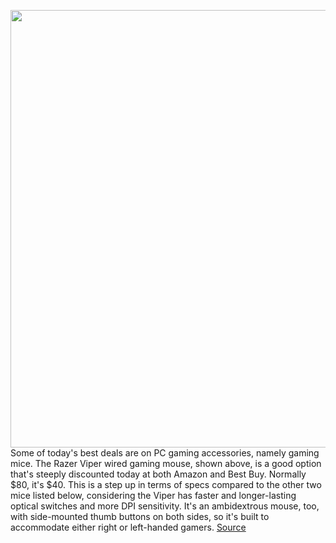 <img src='https://cdn.vox-cdn.com/thumbor/_UEownUSOlMHVX9Qm_baOU9a3_Y=/0x0:2040x1360/1200x800/filters:focal(1158x527:1484x853)/cdn.vox-cdn.com/uploads/chorus_image/image/67777657/akrales_190730_3573_0010.0.jpg' width='700px' /><br/>
Some of today's best deals are on PC gaming accessories, namely gaming mice. The Razer Viper wired gaming mouse, shown above, is a good option that's steeply discounted today at both Amazon and Best Buy. Normally $80, it's $40. This is a step up in terms of specs compared to the other two mice listed below, considering the Viper has faster and longer-lasting optical switches and more DPI sensitivity. It's an ambidextrous mouse, too, with side-mounted thumb buttons on both sides, so it's built to accommodate either right or left-handed gamers.
<a href='https://www.theverge.com/good-deals/2020/11/12/21562288/pc-gaming-mice-razer-logitech-deal-sale-google-nest-audio-smart-speaker'> Source <a/>